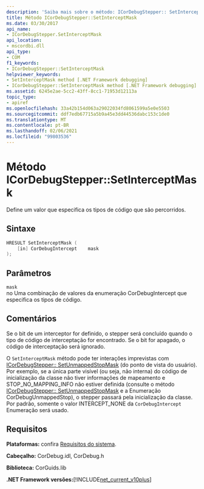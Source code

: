 ```yaml
---
description: 'Saiba mais sobre o método: ICorDebugStepper:: SetInterceptMask'
title: Método ICorDebugStepper::SetInterceptMask
ms.date: 03/30/2017
api_name:
- ICorDebugStepper.SetInterceptMask
api_location:
- mscordbi.dll
api_type:
- COM
f1_keywords:
- ICorDebugStepper::SetInterceptMask
helpviewer_keywords:
- SetInterceptMask method [.NET Framework debugging]
- ICorDebugStepper::SetInterceptMask method [.NET Framework debugging]
ms.assetid: 6245e2ae-5cc2-43ff-8cc1-71953d12113a
topic_type:
- apiref
ms.openlocfilehash: 33a42b154d063a29022034fd8061599a5e0e5503
ms.sourcegitcommit: ddf7edb67715a5b9a45e3dd44536dabc153c1de0
ms.translationtype: MT
ms.contentlocale: pt-BR
ms.lasthandoff: 02/06/2021
ms.locfileid: "99803536"
---
```

# <a name="icordebugsteppersetinterceptmask-method"></a>Método ICorDebugStepper::SetInterceptMask

Define um valor que especifica os tipos de código que são percorridos.  
  
## <a name="syntax"></a>Sintaxe  
  
```cpp  
HRESULT SetInterceptMask (  
    [in] CorDebugIntercept    mask  
);  
```  
  
## <a name="parameters"></a>Parâmetros  

 `mask`  
 no Uma combinação de valores da enumeração CorDebugIntercept que especifica os tipos de código.  
  
## <a name="remarks"></a>Comentários  

 Se o bit de um interceptor for definido, o stepper será concluído quando o tipo de código de interceptação for encontrado. Se o bit for apagado, o código de interceptação será ignorado.  
  
 O `SetInterceptMask` método pode ter interações imprevistas com [ICorDebugStepper:: SetUnmappedStopMask](icordebugstepper-setunmappedstopmask-method.md) (do ponto de vista do usuário). Por exemplo, se a única parte visível (ou seja, não interna) do código de inicialização da classe não tiver informações de mapeamento e STOP_NO_MAPPING_INFO não estiver definida (consulte o método [ICorDebugStepper:: SetUnmappedStopMask](icordebugstepper-setunmappedstopmask-method.md) e a Enumeração CorDebugUnmappedStop), o stepper passará pela inicialização da classe. Por padrão, somente o valor INTERCEPT_NONE da `CorDebugIntercept` Enumeração será usado.  
  
## <a name="requirements"></a>Requisitos  

 **Plataformas:** confira [Requisitos do sistema](../../get-started/system-requirements.md).  
  
 **Cabeçalho:** CorDebug.idl, CorDebug.h  
  
 **Biblioteca:** CorGuids.lib  
  
 **.NET Framework versões:**[!INCLUDE[net_current_v10plus](../../../../includes/net-current-v10plus-md.md)]
